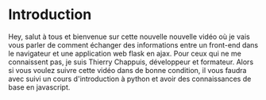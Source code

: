 # Introduction
Hey, salut à tous et bienvenue sur cette nouvelle nouvelle vidéo où je vais vous parler de comment échanger des informations entre un front-end dans le navigateur et une application web flask en ajax. Pour ceux qui ne me connaissent pas, je suis Thierry Chappuis, développeur et formateur. Alors si vous voulez suivre cette vidéo dans de bonne condition, il vous faudra avec suivi un cours d'introduction à python et avoir des connaissances de base en javascript.
